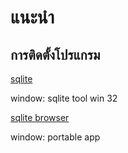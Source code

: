 # แนะนำ

## การติดตั้งโปรแกรม

[sqlite](https://www.sqlite.org/download.html)

window: sqlite tool win 32

[sqlite browser](https://sqlitebrowser.org/dl/)

window: portable app